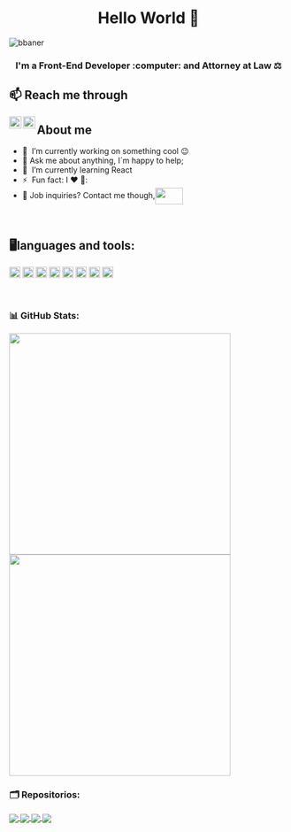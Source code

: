 <h1 align="center"> Hello World 👋</h1>

![bbaner](https://user-images.githubusercontent.com/108832268/201389596-cbd045a4-d72f-41ed-8657-16b68702db7b.jpeg)

  
<h3 align="center">  I'm a Front-End Developer :computer: and Attorney at Law ⚖️</h3>


## 📫 Reach me through

<a href="https://twitter.com/ValkiriadHierro">
  <img align="left" alt="ValkiriadHierro | Twitter" width="22px" src="https://raw.githubusercontent.com/peterthehan/peterthehan/master/assets/twitter.svg" />
</a>
<a href="https://www.linkedin.com/in/berenicefriasr/">
  <img align="left" alt="Bere´s LinkedIN" width="22px" src="https://raw.githubusercontent.com/peterthehan/peterthehan/master/assets/linkedin.svg" />
</a>

##


## **About me**

- 🔭 &nbsp;I’m currently working on something cool :wink:
- 💬 Ask me about anything, I´m happy to help;
- 🌱 &nbsp;I’m currently learning React
- ⚡ &nbsp;Fun fact: I :heart: 🏈:
- 💼 Job inquiries? Contact me though,<a href="mailto:fbfriasr@gmail.com"><img align="center" src="https://1000logos.net/wp-content/uploads/2021/05/Gmail-logo.png" height="30" width="50" /></a>
 
 <br>
 
 
 ## **:desktop_computer:languages and tools:**  

<code><img height="20" src="https://img.shields.io/badge/javascript-%23323330.svg?style=for-the-badge&logo=javascript&logoColor=%23F7DF1E"></code>
<code><img height="20" src="https://img.shields.io/badge/html5-%23E34F26.svg?style=for-the-badge&logo=html5&logoColor=white"></code>
<code><img height="20" src="https://img.shields.io/badge/css3-%231572B6.svg?style=for-the-badge&logo=css3&logoColor=white"></code>
<code><img height="20" src="https://img.shields.io/badge/github-%23121011.svg?style=for-the-badge&logo=github&logoColor=white"></code>
<code><img height="20" src="https://img.shields.io/badge/figma-%23F24E1E.svg?style=for-the-badge&logo=figma&logoColor=white"></code>
<code><img height="20" src="https://img.shields.io/badge/Canva-%2300C4CC.svg?style=for-the-badge&logo=Canva&logoColor=white"></code>
<code><img height="20" src="https://img.shields.io/badge/firebase-%23039BE5.svg?style=for-the-badge&logo=firebase"></code>
<code><img height="20" src="https://img.shields.io/badge/git-%23F05033.svg?style=for-the-badge&logo=git&logoColor=white"></code>


<br>



### 📊 GitHub Stats:
<a href="https://github-readme-stats.vercel.app/api?username=BeliFr&theme=aura&hide_border=false&include_all_commits=true&count_private=true">
  <img align="center" src="https://github-readme-stats.vercel.app/api?username=BeliFr&theme=omni&hide_border=false&include_all_commits=true&count_private=true" width="400"/>
<a href="https://github-readme-stats.vercel.app/api/top-langs/?username=BeliFr&theme=aura&hide_border=false&include_all_commits=true&count_private=true&layout=compact">
  <img align="center" src="https://github-readme-stats.vercel.app/api/top-langs/?username=BeliFr&theme=omni&hide_border=false&include_all_commits=true&count_private=true&layout=compact" width= "400"/>
</a>
  


### 🗂️ Repositorios:

<a href="https://github.com/BeliFr/CDMX013-md-links">
  <img align="center" src="https://github-readme-stats.vercel.app/api/pin/?username=BeliFr&repo=CDMX013-md-links&theme=omni" />
</a>
<a href="https://github.com/BeliFr/CDMX013-social-network">
  <img align="center" src="https://github-readme-stats.vercel.app/api/pin/?username=BeliFr&repo=CDMX013-social-network&theme=omni" />
</a>
<a href="https://github.com/BeliFr/CDMX013-data-lovers-frias-jimenez">
  <img align="center" src="https://github-readme-stats.vercel.app/api/pin/?username=BeliFr&repo=CDMX013-data-lovers-frias-jimenez&theme=omni" />
</a>
<a href="https://github.com/BeliFr/CDMX013-cipher"> 
  <img align="center" src="https://github-readme-stats.vercel.app/api/pin/?username=BeliFr&repo=CDMX013-cipher&theme=omni" />
</a>
